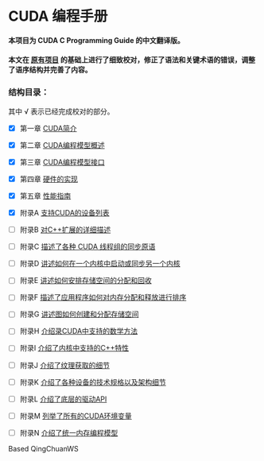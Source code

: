# CUDA 编程手册
#### 本项目为 CUDA C Programming Guide 的中文翻译版。

#### 本文在 [原有项目](https://github.com/HeKun-NVIDIA/CUDA-Programming-Guide-in-Chinese) 的基础上进行了细致校对，修正了语法和关键术语的错误，调整了语序结构并完善了内容。

### 结构目录：

其中 √ 表示已经完成校对的部分。

- [x] 第一章 [CUDA简介](第1章CUDA简介/第一章-CUDA简介.md)

- [x] 第二章 [CUDA编程模型概述](第2章CUDA编程模型概述/第二章CUDA编程模型概述.md)
- [x] 第三章 [CUDA编程模型接口](第3章编程接口/第三章编程接口.md)
- [x] 第四章 [硬件的实现](第4章硬件实现/第四章硬件实现.md)
- [x] 第五章 [性能指南](第5章性能指南/第五章性能指南.md)
- [x] 附录A  [支持CUDA的设备列表](附录A支持GPU设备列表/附录A支持GPU设备列表.md)
- [ ] 附录B  [对C++扩展的详细描述](附录B对C++扩展的详细描述/附录B对C++扩展的详细描述.md)
- [ ] 附录C  [描述了各种 CUDA 线程组的同步原语](附录C协作组/附录C协作组.md)
- [ ] 附录D  [讲述如何在一个内核中启动或同步另一个内核](附录D-CUDA动态并行/附录D-CUDA动态并行.md)
- [ ] 附录E  [讲述如何安排存储空间的分配和回收](附录E虚拟内存管理/附录E虚拟内存管理.md)
- [ ] 附录F  [描述了应用程序如何对内存分配和释放进行排序](附录F流序内存分配/附录F流序内存分配.md)
- [ ] 附录G  [讲述图如何创建和分配存储空间](附录G图内存结点/附录G图内存结点.md)
- [ ] 附录H  [介绍录CUDA中支持的数学方法](附录H数学方法/附录H数学方法.md)
- [ ] 附录I  [介绍了内核中支持的C++特性](附录I_C++语言支持/附录I_C++语言支持.md)
- [ ] 附录J  [介绍了纹理获取的细节](附录J纹理获取/附录J纹理获取.md)
- [ ] 附录K  [介绍了各种设备的技术规格以及架构细节](附录K_CUDA计算能力/附录K_CUDA计算能力.md)
- [ ] 附录L  [介绍了底层的驱动API](附录L_CUDA底层驱动API/附录L_CUDA底层驱动API.md)
- [ ] 附录M  [列举了所有的CUDA环境变量](附录M_CUDA环境变量/附录M_CUDA环境变量.md)
- [ ] 附录N  [介绍了统一内存编程模型](附录N_CUDA的统一内存/附录N_CUDA的统一内存.md)


Based QingChuanWS

